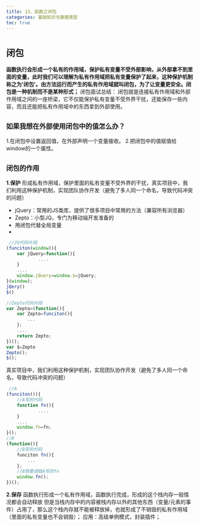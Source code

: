 ```yaml
---
title: 13、函数之闭包
categories: 基础知识与数据类型
toc: true
---
```

# `闭包`
**函数执行会形成一个私有的作用域，保护私有变量不受外部影响，从外部拿不到里面的变量，此时我们可以理解为私有作用域把私有变量保护了起来，这种保护机制称之为'闭包'。由方法运行而产生的私有作用域就叫闭包，为了让变量更安全。闭包是一种机制而不是某种形式；**
闭包面试总结：
闭包就是连接私有作用域和外部作用域之间的一座桥梁，它不仅能保护私有变量不受外界干扰，还能保存一些内容，而且还能把私有作用域中的东西拿到外部使用。
## `如果我想在外部使用闭包中的值怎么办？`
1.在闭包中设置返回值，在外部声明一个变量接收。
2.把闭包中的值赋值给window的一个属性。
## `闭包的作用`
**1.保护**
形成私有作用域，保护里面的私有变量不受外界的干扰，真实项目中，我们利用这种保护机制，实现团队协作开发（避免了多人同一个命名，导致代码冲突的问题）
 + jQuery：常用的JS类库，提供了很多项目中常用的方法（兼容所有浏览器）
 + Zepto：小型JQ，专门为移动端开发准备的
 + 用闭包代替全局变量
 +
```javascript
 //JQ代码片段
(funciton(window)){
	var jQuery=function(){
			....
	}
	....
	window.jQuery=window.$=jQuery;
}(window);
jQery()
$()

//Zepto代码片段
var Zepto=(function(){
	var Zepto=funciton(){
		...
	};
	....
	return Zepto;
})();
var $=Zepto
Zepto();
$();
```
真实项目中，我们利用这种保护机制，实现团队协作开发（避免了多人同一个命名，导致代码冲突的问题）
```javascript
 //A
(funciton()){
	//A写的代码
	function fn(){
			....
	}
	....
	window.fn=fn;
}();
//B
(function(){
	//B写的代码
	funciton fn(){
		...
	};
	//B想要调取A写的fn
	window.fn();
})();
```
**2.保存**
函数执行形成一个私有作用域，函数执行完成，形成的这个栈内存一般情况都会自动释放
但是当栈内存中的内容被栈内存以外的其他东西（变量/元素的事件）占用了，那么这个栈内存就不能被释放掉，也就形成了不销毁的私有作用域（里面的私有变量也不会销毁）；
应用：高级单例模式，封装插件；
